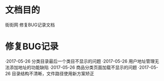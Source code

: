 # 文档目的
街街网 修复BUG记录文档

# 修复BUG记录

·2017-05-26  分类目录最后一个类目不显示的问题
·2017-05-26  用户地址管理无法添加地址的功能缺陷
·2017-05-26  商品分类页面加载不显示的问题
·2017-05-26  目录结构不清晰，文件路径使用新方案矫正